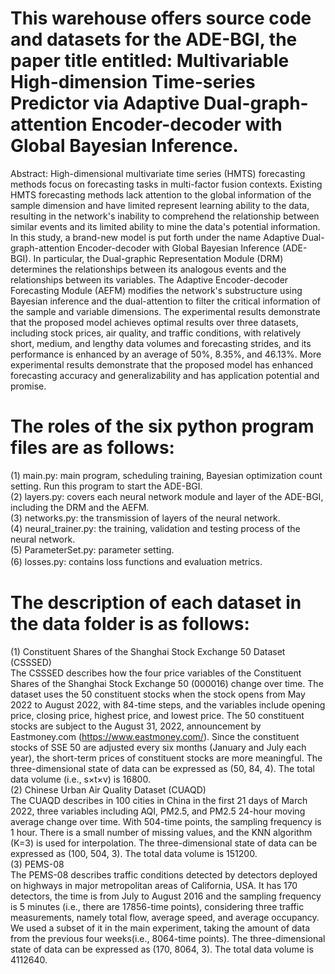 # This warehouse offers source code and datasets for the ADE-BGI, the paper title entitled: Multivariable High-dimension Time-series Predictor via Adaptive Dual-graph-attention Encoder-decoder with Global Bayesian Inference.
Abstract: High-dimensional multivariate time series (HMTS) forecasting methods focus on forecasting tasks in multi-factor fusion contexts. Existing HMTS forecasting methods lack attention to the global information of the sample dimension and have limited represent learning ability to the data, resulting in the network's inability to comprehend the relationship between similar events and its limited ability to mine the data's potential information. In this study, a brand-new model is put forth under the name Adaptive Dual-graph-attention Encoder-decoder with Global Bayesian Inference (ADE-BGI). In particular, the Dual-graphic Representation Module (DRM) determines the relationships between its analogous events and the relationships between its variables. The Adaptive Encoder-decoder Forecasting Module (AEFM) modifies the network's substructure using Bayesian inference and the dual-attention to filter the critical information of the sample and variable dimensions. The experimental results demonstrate that the proposed model achieves optimal results over three datasets, including stock prices, air quality, and traffic conditions, with relatively short, medium, and lengthy data volumes and forecasting strides, and its performance is enhanced by an average of 50%, 8.35%, and 46.13%. More experimental results demonstrate that the proposed model has enhanced forecasting accuracy and generalizability and has application potential and promise.
# The roles of the six python program files are as follows:
  (1) main.py: main program, scheduling training, Bayesian optimization count setting. Run this program to start the ADE-BGI.<br>(2) layers.py: covers each neural network module and layer of the ADE-BGI, including the DRM and the AEFM.<br>(3) networks.py: the transmission of layers of the neural network.<br>(4) neural_trainer.py: the training, validation and testing process of the neural network.<br>(5) ParameterSet.py: parameter setting.<br>(6) losses.py: contains loss functions and evaluation metrics. 　
# The description of each dataset in the data folder is as follows:
  (1) Constituent Shares of the Shanghai Stock Exchange 50 Dataset (CSSSED)<br>  The CSSSED describes how the four price variables of the Constituent Shares of the Shanghai Stock Exchange 50 (000016) change over time. The dataset uses the 50 constituent stocks when the stock opens from May 2022 to August 2022, with 84-time steps, and the variables include opening price, closing price, highest price, and lowest price. The 50 constituent stocks are subject to the August 31, 2022, announcement by Eastmoney.com (https://www.eastmoney.com/). Since the constituent stocks of SSE 50 are adjusted every six months (January and July each year), the short-term prices of constituent stocks are more meaningful. The three-dimensional state of data can be expressed as (50, 84, 4). The total data volume (i.e., s×t×v) is 16800.<br>(2) Chinese Urban Air Quality Dataset (CUAQD)<br>  The CUAQD describes in 100 cities in China in the first 21 days of March 2022, three variables including AQI, PM2.5, and PM2.5 24-hour moving average change over time. With 504-time points, the sampling frequency is 1 hour. There is a small number of missing values, and the KNN algorithm (K=3) is used for interpolation. The three-dimensional state of data can be expressed as (100, 504, 3). The total data volume is 151200.<br>(3) PEMS-08<br>  The PEMS-08 describes traffic conditions detected by detectors deployed on highways in major metropolitan areas of California, USA. It has 170 detectors, the time is from July to August 2016 and the sampling frequency is 5 minutes (i.e., there are 17856-time points), considering three traffic measurements, namely total flow, average speed, and average occupancy. We used a subset of it in the main experiment, taking the amount of data from the previous four weeks(i.e., 8064-time points). The three-dimensional state of data can be expressed as (170, 8064, 3). The total data volume is 4112640.
